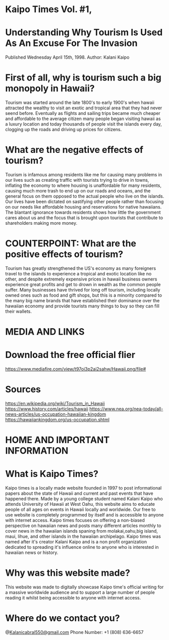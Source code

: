 # Kaipo Times Vol. #1, 
# Understanding Why Tourism Is Used As An Excuse For The Invasion
Published Wednesday April 15th, 1998. 
Author: Kalani Kaipo

# First of all, why is tourism such a big monopoly in Hawaii?
Tourism was started around the late 1800's to early 1900's when hawaii attracted the wealthy to visit an exotic and tropical area that they had 
never seend before. Eventually as flights and sailing trips became much cheaper and affordable to the average citizen many people began visiting 
hawaii as a luxury location and today thousands of people visit the islands every day, clogging up the roads and driving up prices for citizens.

# What are the negative effects of tourism?
Tourism is infamous among residents like me for causing many problems in our lives such as creating traffic with tourists trying to drive in towns, inflating the economy to where housing is unaffordable for many residents, causing much more trash to end up on our roads and oceans, and the general focus on them opposed to the actual people who live on the islands. Our lives have been dictated on sastifying other people rather than focusing on our needs like affordable housing and reservations for native hawaiians. The blantant ignorance towards residents shows how little the government cares about us and the focus that is brought upon tourists that contribute to shareholders making more money. 

# COUNTERPOINT: What are the positive effects of tourism?
Tourism has greatly strengthened the US's economy as many foreigners travel to the islands to experience a tropical and exotic location like no other, and despite extremely expensive prices in hawaii business owners experience great profits and get to drown in wealth as the common people suffer. Many businesses have thrived for long off tourism, including locally owned ones such as food and gift shops, but this is a minority compared to the many big name brands that have established their dominance over the hawaiian economy and provide tourists many things to buy so they can fill their wallets. 

# MEDIA AND LINKS

# Download the free official flier
https://www.mediafire.com/view/t97oi3p2ai2sahw/Hawaii.png/file# 

# Sources
  https://en.wikipedia.org/wiki/Tourism_in_Hawaii
  https://www.history.com/articles/hawaii
  https://www.nea.org/nea-today/all-news-articles/us-occupation-hawaiian-kingdom
  https://hawaiiankingdom.org/us-occupation.shtml

# HOME AND IMPORTANT INFORMATION


# What is Kaipo Times?
Kaipo times is a locally made website founded in 1997 to post informational papers about the state of Hawaii and current and past events that have happened there. Made by a young college student named Kalani Kaipo who attends University of Hawaii at West Oahu, this website aims to educate people of all ages on events in Hawaii locally and worldwide. Our free to use website is completely programmed by itself and is accessible to anyone with internet access. Kaipo times focuses on offering a non-biased perspective on hawaiian news and posts many different articles monthly to cover news in the hawaiian islands spaning from molakai,oahu,big island, maui, lihue, and other islands in the hawaiian archipelago. Kaipo times was named after it's creator Kalani Kaipo and is a non profit organization dedicated to spreading it's influence online to anyone who is interested in hawaiian news or history. 

# Why was this website made?
This website was made to digitally showcase Kaipo time's official writing for a massive worldwide audience and to support a large number of people reading it whilst being accessible to anyone with internet access. 

# Where do we contact you?
@Kalanicabral550@gmail.com
Phone Number: +1 (808) 636-6657


